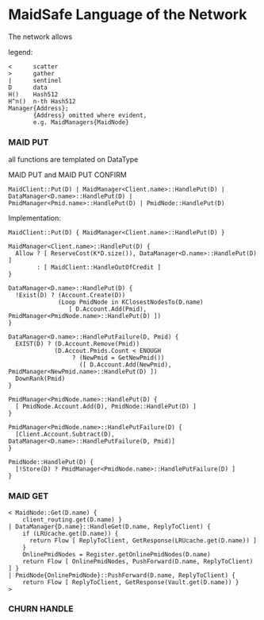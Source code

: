 
# MaidSafe Language of the Network


The network allows

legend:

    <      scatter
    >      gather
    |      sentinel
    D      data
    H()    Hash512
    H^n()  n-th Hash512
    Manager{Address};
           {Address} omitted where evident,
           e.g. MaidManagers{MaidNode}


### MAID PUT
all functions are templated on DataType

MAID PUT and MAID PUT CONFIRM

    MaidClient::Put(D) | MaidManager<Client.name>::HandlePut(D) | DataManager<D.name>::HandlePut(D) | PmidManager<Pmid.name>::HandlePut(D) | PmidNode::HandlePut(D)


Implementation:

    MaidClient::Put(D) { MaidManager<Client.name>::HandlePut(D) }

    MaidManager<Client.name>::HandlePut(D) {
      Allow ? [ ReserveCost(K*D.size()), DataManager<D.name>::HandlePut(D) ]
            : [ MaidClient::HandleOutOfCredit ]
    }

    DataManager<D.name>::HandlePut(D) {
      !Exist(D) ? (Account.Create(D))
                  (Loop PmidNode in KClosestNodesTo(D.name)
                     [ D.Account.Add(Pmid), PmidManager<PmidNode.name>::HandlePut(D) ])
    }
    
    DataManager<D.name>::HandlePutFailure(D, Pmid) {
      EXIST(D) ? (D.Account.Remove(Pmid))
                 (D.Accout.Pmids.Count < ENOUGH
                      ? (NewPmid = GetNewPmid())
                        ([ D.Account.Add(NewPmid), PmidManager<NewPmid.name>::HandlePut(D) ])
      DownRank(Pmid)   
    }
    
    PmidManager<PmidNode.name>::HandlePut(D) {
      [ PmidNode.Account.Add(D), PmidNode::HandlePut(D) ]
    }
    
    PmidManager<PmidNode.name>::HandlePutFailure(D) {
      [Client.Account.Subtract(D), DataManager<D.name>::HandlePutFailure(D, Pmid)]
    }
    
    PmidNode::HandlePut(D) {
      [!Store(D) ? PmidManager<PmidNode.name>::HandlePutFailure(D) ]
    }

### MAID GET

    < MaidNode::Get(D.name) {
        client_routing.get(D.name) }
    | DataManager{D.name}::HandleGet(D.name, ReplyToClient) {
        if (LRUcache.get(D.name)) {
          return Flow [ ReplyToClient, GetResponse(LRUcache.get(D.name)) ]
        }
        OnlinePmidNodes = Register.getOnlinePmidNodes(D.name)
        return Flow [ OnlinePmidNodes, PushForward(D.name, ReplyToClient) ] }
    | PmidNode{OnlinePmidNode}::PushForward(D.name, ReplyToClient) {
        return Flow [ ReplyToClient, GetResponse(Vault.get(D.name)) }
    >

### CHURN HANDLE
